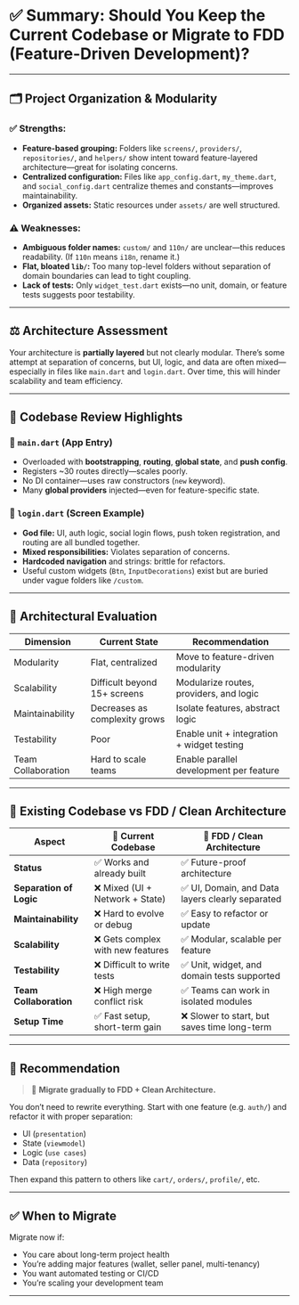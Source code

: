 # ✅ Summary: Should You Keep the Current Codebase or Migrate to FDD (Feature-Driven Development)?

---

## 🗂️ Project Organization & Modularity

### ✅ Strengths:
- **Feature-based grouping:** Folders like `screens/`, `providers/`, `repositories/`, and `helpers/` show intent toward feature-layered architecture—great for isolating concerns.
- **Centralized configuration:** Files like `app_config.dart`, `my_theme.dart`, and `social_config.dart` centralize themes and constants—improves maintainability.
- **Organized assets:** Static resources under `assets/` are well structured.

### ⚠️ Weaknesses:
- **Ambiguous folder names:** `custom/` and `110n/` are unclear—this reduces readability. (If `110n` means `i18n`, rename it.)
- **Flat, bloated `lib/`:** Too many top-level folders without separation of domain boundaries can lead to tight coupling.
- **Lack of tests:** Only `widget_test.dart` exists—no unit, domain, or feature tests suggests poor testability.

---

## ⚖️ Architecture Assessment

Your architecture is **partially layered** but not clearly modular. There’s some attempt at separation of concerns, but UI, logic, and data are often mixed—especially in files like `main.dart` and `login.dart`. Over time, this will hinder scalability and team efficiency.

---

## 📄 Codebase Review Highlights

### 🔹 `main.dart` (App Entry)
- Overloaded with **bootstrapping**, **routing**, **global state**, and **push config**.
- Registers ~30 routes directly—scales poorly.
- No DI container—uses raw constructors (`new` keyword).
- Many **global providers** injected—even for feature-specific state.

### 🔹 `login.dart` (Screen Example)
- **God file:** UI, auth logic, social login flows, push token registration, and routing are all bundled together.
- **Mixed responsibilities:** Violates separation of concerns.
- **Hardcoded navigation** and strings: brittle for refactors.
- Useful custom widgets (`Btn`, `InputDecorations`) exist but are buried under vague folders like `/custom`.

---

## 🧠 Architectural Evaluation

| **Dimension**        | **Current State**                        | **Recommendation**                           |
|----------------------|------------------------------------------|-----------------------------------------------|
| Modularity           | Flat, centralized                        | Move to feature-driven modularity             |
| Scalability          | Difficult beyond 15+ screens             | Modularize routes, providers, and logic       |
| Maintainability      | Decreases as complexity grows            | Isolate features, abstract logic              |
| Testability          | Poor                                     | Enable unit + integration + widget testing    |
| Team Collaboration   | Hard to scale teams                      | Enable parallel development per feature       |

---

## 🧩 Existing Codebase vs FDD / Clean Architecture

| Aspect                | 🧱 **Current Codebase**                         | 🧩 **FDD / Clean Architecture**                     |
|-----------------------|--------------------------------------------------|-----------------------------------------------------|
| **Status**            | ✅ Works and already built                       | ✅ Future-proof architecture                         |
| **Separation of Logic**| ❌ Mixed (UI + Network + State)                | ✅ UI, Domain, and Data layers clearly separated     |
| **Maintainability**   | ❌ Hard to evolve or debug                       | ✅ Easy to refactor or update                        |
| **Scalability**       | ❌ Gets complex with new features                | ✅ Modular, scalable per feature                     |
| **Testability**       | ❌ Difficult to write tests                      | ✅ Unit, widget, and domain tests supported          |
| **Team Collaboration**| ❌ High merge conflict risk                      | ✅ Teams can work in isolated modules                |
| **Setup Time**        | ✅ Fast setup, short-term gain                   | ❌ Slower to start, but saves time long-term         |

---

## 🧭 Recommendation

> 🚀 **Migrate gradually to FDD + Clean Architecture.**

You don’t need to rewrite everything. Start with one feature (e.g. `auth/`) and refactor it with proper separation:
- UI (`presentation`)
- State (`viewmodel`)
- Logic (`use cases`)
- Data (`repository`)

Then expand this pattern to others like `cart/`, `orders/`, `profile/`, etc.

---

## ✅ When to Migrate

Migrate now if:
- You care about long-term project health
- You’re adding major features (wallet, seller panel, multi-tenancy)
- You want automated testing or CI/CD
- You’re scaling your development team

---
